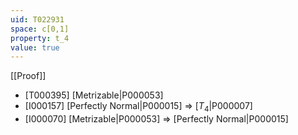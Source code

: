 ```yaml
---
uid: T022931
space: c[0,1]
property: t_4
value: true
---
```

[[Proof]]

* [T000395] [Metrizable|P000053]
* [I000157] [Perfectly Normal|P000015] => [$T_4$|P000007]
* [I000070] [Metrizable|P000053] => [Perfectly Normal|P000015]


